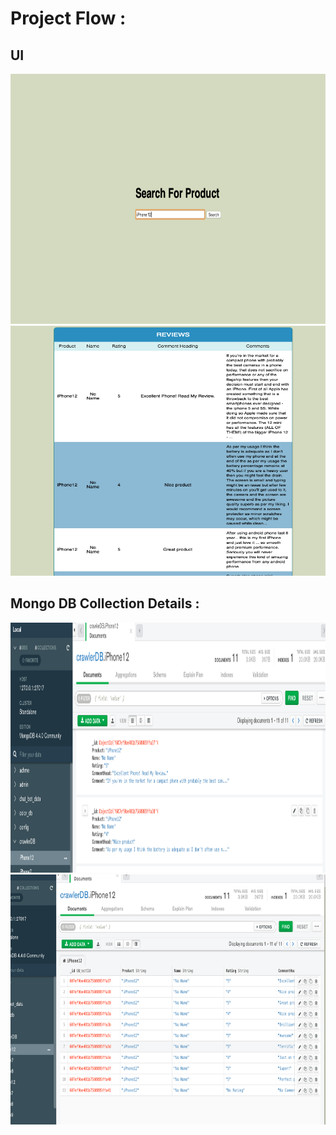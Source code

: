 # Project Flow : <br> 

## UI <br>
<img src = "https://github.com/maha-prathamesh/Web_Scraping/blob/main/Review_Classification_Scaping/images/UI_1.png" width="700" height="400">
<img src = "https://github.com/maha-prathamesh/Web_Scraping/blob/main/Review_Classification_Scaping/images/UI_2.png" width="700" height="400">

## Mongo DB Collection Details : <br>
<img src = "https://github.com/maha-prathamesh/Web_Scraping/blob/main/Review_Classification_Scaping/images/MONGO_DB.png" width="700" height="400">
<img src = "https://github.com/maha-prathamesh/Web_Scraping/blob/main/Review_Classification_Scaping/images/MONGO_DB_1.png" width="700" height="400">
